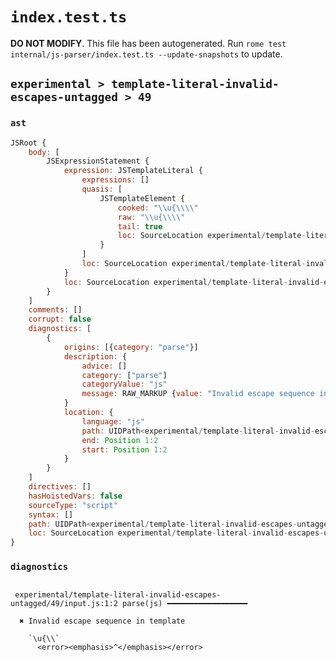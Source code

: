 # `index.test.ts`

**DO NOT MODIFY**. This file has been autogenerated. Run `rome test internal/js-parser/index.test.ts --update-snapshots` to update.

## `experimental > template-literal-invalid-escapes-untagged > 49`

### `ast`

```javascript
JSRoot {
	body: [
		JSExpressionStatement {
			expression: JSTemplateLiteral {
				expressions: []
				quasis: [
					JSTemplateElement {
						cooked: "\\u{\\\\"
						raw: "\\u{\\\\"
						tail: true
						loc: SourceLocation experimental/template-literal-invalid-escapes-untagged/49/input.js 1:1-1:6
					}
				]
				loc: SourceLocation experimental/template-literal-invalid-escapes-untagged/49/input.js 1:0-1:7
			}
			loc: SourceLocation experimental/template-literal-invalid-escapes-untagged/49/input.js 1:0-1:7
		}
	]
	comments: []
	corrupt: false
	diagnostics: [
		{
			origins: [{category: "parse"}]
			description: {
				advice: []
				category: ["parse"]
				categoryValue: "js"
				message: RAW_MARKUP {value: "Invalid escape sequence in template"}
			}
			location: {
				language: "js"
				path: UIDPath<experimental/template-literal-invalid-escapes-untagged/49/input.js>
				end: Position 1:2
				start: Position 1:2
			}
		}
	]
	directives: []
	hasHoistedVars: false
	sourceType: "script"
	syntax: []
	path: UIDPath<experimental/template-literal-invalid-escapes-untagged/49/input.js>
	loc: SourceLocation experimental/template-literal-invalid-escapes-untagged/49/input.js 1:0-1:7
}
```

### `diagnostics`

```

 experimental/template-literal-invalid-escapes-untagged/49/input.js:1:2 parse(js) ━━━━━━━━━━━━━━━━━━

  ✖ Invalid escape sequence in template

    `\u{\\`
      <error><emphasis>^</emphasis></error>


```
